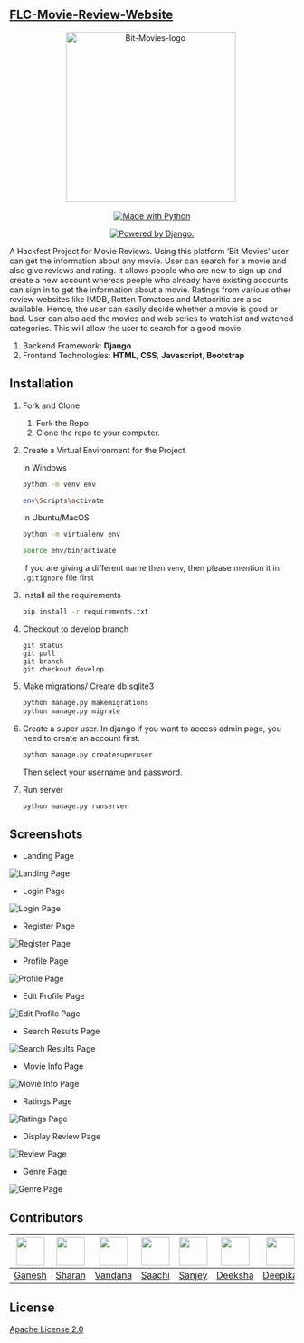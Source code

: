 ## [FLC-Movie-Review-Website](https://ganeshpaih24.pythonanywhere.com/)


<p align="center"> 
 <img src="https://i.ibb.co/BPBGNG7/logo.png" alt="Bit-Movies-logo" border="0" width=300 height=300/>&nbsp; </a></p>


<p class="text-center mb-3" align="center">
<a href="https://ganeshpaih24.pythonanywhere.com/"><img src="https://forthebadge.com/images/badges/made-with-python.svg" border="0" title="Made with Python" /></a>
</p>

<p class="text-center mb-3" align="center">
<a href="http://www.djangoproject.com/"><img src="https://www.djangoproject.com/m/img/badges/djangopowered126x54.gif" border="0" alt="Powered by Django." title="Powered by Django." /></a>
</p>

A Hackfest Project for Movie Reviews. Using this platform ‘Bit Movies’ user can get the information about any movie. User can search for a movie and also give reviews and rating. It allows people who are new to sign up and create a new account whereas people who already have existing accounts can sign in to get the information about a movie. Ratings from various other review websites like IMDB, Rotten Tomatoes and Metacritic are also available. Hence, the user can easily decide whether a movie is good or bad. User can also add the movies and web series to watchlist and watched categories. This will allow the user to search for a good movie.

1. Backend Framework: **Django**
2. Frontend Technologies: **HTML**, **CSS**, **Javascript**, **Bootstrap**


## Installation 

1. Fork and Clone
    <ol>
    <li>Fork the Repo</li>
    <li>Clone the repo to your computer.</li>
    </ol>

2. Create a Virtual Environment for the Project

    In Windows
    ```bash
    python -m venv env
    
    env\Scripts\activate
    ```

    In Ubuntu/MacOS
    ```bash
    python -m virtualenv env
    
    source env/bin/activate
    ```
   If you are giving a different name then `venv`, then please mention it in `.gitignore` file first

3. Install all the requirements

    ```bash
    pip install -r requirements.txt
    ```
4. Checkout to develop branch
     ```git
    git status
    git pull
    git branch
    git checkout develop
    
    ```

5. Make migrations/ Create db.sqlite3

    ```bash
    python manage.py makemigrations
    python manage.py migrate
    ```
6. Create a super user.
    In django if you want to access admin page, you need to create an account first.
    ```djangotemplate
    python manage.py createsuperuser
    ```
   Then select your username and password.
7. Run server
    ```bash
    python manage.py runserver
    ```
    
## Screenshots

- Landing Page
<img src="https://i.postimg.cc/BQWWSLH3/Screenshot-20221229-223010.png" alt="Landing Page">

- Login Page
<img src="https://i.postimg.cc/JnK9PGvD/Screenshot-20221229-203726.png" alt="Login Page">

- Register Page
<img src="https://i.postimg.cc/JzkCM7Dv/Screenshot-20221229-203753.png" alt="Register Page">

- Profile Page
<img src="https://i.postimg.cc/FHc8wPwQ/Screenshot-20221229-213527.png" alt="Profile Page">

- Edit Profile Page
<img src="https://i.postimg.cc/8P3g2f5L/Screenshot-20221229-213151.png" alt="Edit Profile Page">

- Search Results Page
<img src="https://i.postimg.cc/158LrRHX/Screenshot-20221229-213906.png" alt="Search Results Page">

- Movie Info Page
<img src="https://i.postimg.cc/8CgQ58L5/Screenshot-20221229-215119.png" alt="Movie Info Page">

- Ratings Page
<img src="https://i.postimg.cc/c46NkBss/Screenshot-20221229-215538.png" alt="Ratings Page">

- Display Review Page
<img src="https://i.postimg.cc/N0Rt7GQm/Screenshot-20221229-215158.png" alt="Review Page">

- Genre Page
<img src="https://i.postimg.cc/T1wBSTvk/Screenshot-20221229-215702.png" alt="Genre Page">

## Contributors
| <img src = "https://avatars.githubusercontent.com/u/91747440?v=4" width="50px"> | <img src = "https://avatars.githubusercontent.com/u/107351775?v=4" width="50px"> | <img src = "https://avatars.githubusercontent.com/u/109450989?v=4" width="50px"> | <img src = "https://avatars.githubusercontent.com/u/119883604?v=4" width="50px"> | <img src = "https://avatars.githubusercontent.com/u/119871841?v=4" width="50px"> | <img src = "https://avatars.githubusercontent.com/u/91683726?v=4" width="50px"> | <img src = "https://avatars.githubusercontent.com/u/106546916?v=4" width="50px"> | <img src = "https://avatars.githubusercontent.com/u/116286550?v=4" width="50px"> | <img src = "https://avatars.githubusercontent.com/u/119872202?v=4" width="50px"> | 
| :----------------------------------------------------------: | :----------------------------------------------------------: | :----------------------------------------------------------: | :----------------------------------------------------------: | :----------------------------------------------------------: | :----------------------------------------------------------: | :----------------------------------------------------------: | :----------------------------------------------------------: | :----------------------------------------------------------: | 
| [Ganesh](https://github.com/ganeshpaih24/) |  [Sharan](https://github.com/SharanShetty11/)   |  [Vandana](https://github.com/Vandanaprabhu7/)   |  [Saachi](https://github.com/SaachiSuvarna/)   |  [Sanjey](https://github.com/sanjeeey/)   |  [Deeksha](https://github.com/pai23deeksha/)   |  [Deepika](https://github.com/deepika-vk/)   |  [Pratham](https://github.com/12345prath/)   |  [Pavithra](https://github.com/pav-thra/)   |

## License
[Apache License 2.0](https://github.com/ganeshpaih24/flc-movie-review-website/blob/main/LICENSE)
